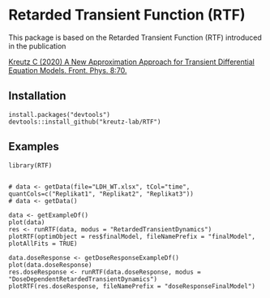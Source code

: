 # Retarded Transient Function (RTF)

This package is based on the Retarded Transient Function (RTF) introduced in the publication 

[Kreutz C (2020) A New Approximation Approach for Transient Differential Equation Models. Front. Phys. 8:70.](https://doi.org/10.3389/fphy.2020.00070)

## Installation
```
install.packages("devtools")
devtools::install_github("kreutz-lab/RTF")
```

## Examples
```
library(RTF)


# data <- getData(file="LDH_WT.xlsx", tCol="time", quantCols=c("Replikat1", "Replikat2", "Replikat3"))
# data <- getData()

data <- getExampleDf()
plot(data)
res <- runRTF(data, modus = "RetardedTransientDynamics")
plotRTF(optimObject = res$finalModel, fileNamePrefix = "finalModel", plotAllFits = TRUE)

data.doseResponse <- getDoseResponseExampleDf()
plot(data.doseResponse)
res.doseResponse <- runRTF(data.doseResponse, modus = "DoseDependentRetardedTransientDynamics")
plotRTF(res.doseResponse, fileNamePrefix = "doseResponseFinalModel")
```
